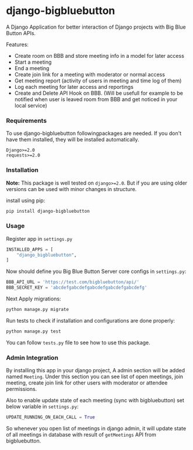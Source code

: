 # django-bigbluebutton

A Django Application for better interaction of Django projects with Big Blue Button APIs.

Features:

- Create room on BBB and store meeting info in a model for later access
- Start a meeting
- End a meeting
- Create join link for a meeting with moderator or normal access
- Get meeting report (activity of users in meeting and time log of them)
- Log each meeting for later access and reportings
- Create and Delete API Hook on BBB. (Will be usefull for example to be notified when user is leaved room from BBB and get noticed in your local service)

### Requirements

To use django-bigbluebutton followingpackages are needed. If you don't have them installed, they will be installed automatically.
```
Django>=2.0
requests>=2.0
```

### Installation

**Note:** This package is well tested on `django>=2.0`. But if you are using older versions can be
used with minor changes in structure.

install using pip:
```bash
pip install django-bigbluebutton
```

### Usage
Register app in `settings.py`

```python
INSTALLED_APPS = [
    "django_bigbluebutton",
]
```

Now should define you Big Blue Button Server core configs in `settings.py`:

```python
BBB_API_URL = 'https://test.com/bigbluebutton/api/'
BBB_SECRET_KEY = 'abcdefgabcdefgabcdefgabcdefgabcdefg'
```

Next Apply migrations:
```bash
python manage.py migrate
```

Run tests to check if installation and configurations are done properly:

```bash
python manage.py test
```

You can follow `tests.py` file to see how to use this package.


### Admin Integration

By installing this app in your django project, A admin section will be added named `Meeting`.
Under this section you can see list of open meetings, join meeting, create join link for other
users with moderator or attendee permissions.

Also to enable update state of each meeting (sync with bigbluebutton) set below variable in 
`settings.py`:

```python
UPDATE_RUNNING_ON_EACH_CALL = True
```

So whenever you open list of meetings in django admin, it will update state of all meetings in database
with result of `getMeetings` API from bigbluebutton.
